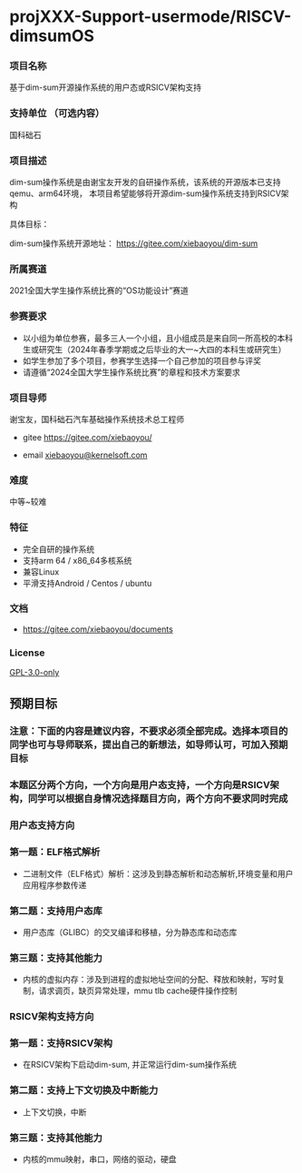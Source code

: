 # projXXX-Support-usermode/RISCV-dimsumOS

### 项目名称
基于dim-sum开源操作系统的用户态或RSICV架构支持

### 支持单位  （可选内容）

国科础石

### 项目描述

dim-sum操作系统是由谢宝友开发的自研操作系统，该系统的开源版本已支持qemu、arm64环境，
本项目希望能够将开源dim-sum操作系统支持到RSICV架构

具体目标：

dim-sum操作系统开源地址： https://gitee.com/xiebaoyou/dim-sum


### 所属赛道

2021全国大学生操作系统比赛的“OS功能设计”赛道



### 参赛要求

- 以小组为单位参赛，最多三人一个小组，且小组成员是来自同一所高校的本科生或研究生（2024年春季学期或之后毕业的大一~大四的本科生或研究生）
- 如学生参加了多个项目，参赛学生选择一个自己参加的项目参与评奖
- 请遵循“2024全国大学生操作系统比赛”的章程和技术方案要求



### 项目导师

谢宝友，国科础石汽车基础操作系统技术总工程师

* gitee https://gitee.com/xiebaoyou/

* email [xiebaoyou@kernelsoft.com](mailto:xiebaoyou@kernelsoft.com)

  
### 难度

中等~较难

### 特征

- 完全自研的操作系统
- 支持arm 64 / x86_64多核系统
- 兼容Linux
- 平滑支持Android / Centos / ubuntu



### 文档

- https://gitee.com/xiebaoyou/documents

### License

[GPL-3.0-only](https://opensource.org/licenses/GPL-3.0)



## 预期目标

### 注意：下面的内容是建议内容，不要求必须全部完成。选择本项目的同学也可与导师联系，提出自己的新想法，如导师认可，可加入预期目标

### 本题区分两个方向，一个方向是用户态支持，一个方向是RSICV架构，同学可以根据自身情况选择题目方向，两个方向不要求同时完成

### 用户态支持方向

### 第一题：ELF格式解析

- 二进制文件（ELF格式）解析：这涉及到静态解析和动态解析,环境变量和用户应用程序参数传递

### 第二题：支持用户态库

- 用户态库（GLIBC）的交叉编译和移植，分为静态库和动态库

### 第三题：支持其他能力

- 内核的虚拟内存：涉及到进程的虚拟地址空间的分配、释放和映射，写时复制，请求调页，缺页异常处理，mmu tlb cache硬件操作控制

###  RSICV架构支持方向

### 第一题：支持RSICV架构

- 在RSICV架构下启动dim-sum, 并正常运行dim-sum操作系统

### 第二题：支持上下文切换及中断能力

- 上下文切换，中断

### 第三题：支持其他能力
- 内核的mmu映射，串口，网络的驱动，硬盘


